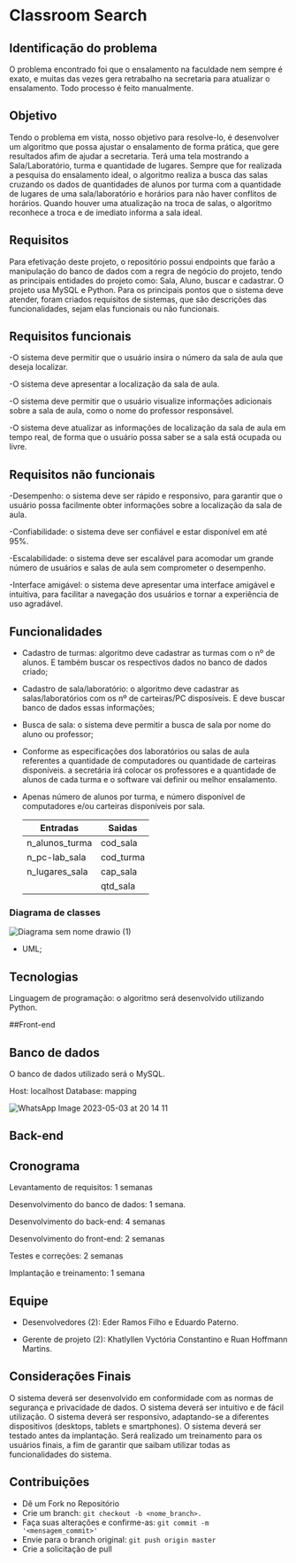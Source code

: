 # Classroom Search

## Identificação do problema

O problema encontrado foi que o ensalamento na faculdade nem sempre é exato, e muitas das vezes gera retrabalho na secretaria para atualizar o ensalamento. Todo processo é feito manualmente.


## Objetivo

Tendo o problema em vista, nosso objetivo para resolve-lo, é desenvolver um algoritmo que possa ajustar o ensalamento de forma prática, que gere resultados afim de ajudar a secretaria.
Terá uma tela mostrando a Sala/Laboratório, turma e quantidade de lugares. Sempre que for realizada a pesquisa do ensalamento ideal, o algoritmo realiza a busca das salas cruzando os dados de quantidades de alunos por turma com a quantidade de lugares de uma sala/laboratório e horários para não haver conflitos de horários. Quando houver uma atualização na troca de salas, o algoritmo reconhece a troca e de imediato informa a sala ideal.


## Requisitos

Para efetivação deste projeto, o repositório possui endpoints que farão a manipulação do banco de dados com a regra de negócio do projeto, tendo as principais entidades do projeto como: Sala, Aluno, buscar e cadastrar. O projeto usa MySQL e Python. Para os principais pontos que o sistema deve atender, foram criados requisitos de sistemas, que são descrições das funcionalidades, sejam elas funcionais ou não funcionais.


## Requisitos funcionais

-O sistema deve permitir que o usuário insira o número da sala de aula que deseja localizar.

-O sistema deve apresentar a localização da sala de aula. 

-O sistema deve permitir que o usuário visualize informações adicionais sobre a sala de aula, como o nome do professor responsável.

-O sistema deve atualizar as informações de localização da sala de aula em tempo real, de forma que o usuário possa saber se a sala está ocupada ou livre.


## Requisitos não funcionais

-Desempenho: o sistema deve ser rápido e responsivo, para garantir que o usuário possa facilmente obter informações sobre a localização da sala de aula.

-Confiabilidade: o sistema deve ser confiável e estar disponível em até 95%.

-Escalabilidade: o sistema deve ser escalável para acomodar um grande número de usuários e salas de aula sem comprometer o desempenho.

-Interface amigável: o sistema deve apresentar uma interface amigável e intuitiva, para facilitar a navegação dos usuários e tornar a experiência de uso agradável.


## Funcionalidades

- Cadastro de turmas: algoritmo deve cadastrar as turmas com o nº de alunos. E também buscar os respectivos dados no banco de dados criado;

- Cadastro de sala/laboratório: o algoritmo deve cadastrar as salas/laboratórios com os nº de carteiras/PC disposíveis. E deve buscar banco de dados essas informações;

- Busca de sala: o sistema deve permitir a busca de sala por nome do aluno ou professor;

- Conforme as especificações dos laboratórios ou salas de aula referentes a quantidade de computadores ou quantidade de carteiras disponíveis. a secretária irá colocar os professores e a quantidade de alunos de cada turma e o software vai definir ou melhor ensalamento.

- Apenas número de alunos por turma, e número disponível de computadores e/ou carteiras disponíveis por sala.
    
  |Entradas | Saidas |
  |---|---|
  | n_alunos_turma | cod_sala  |
  | n_pc-lab_sala  | cod_turma |
  | n_lugares_sala | cap_sala  |
  |                | qtd_sala |


### Diagrama de classes

![Diagrama sem nome drawio (1)](https://user-images.githubusercontent.com/29105030/233210417-059fd366-1e1d-449e-960b-cfe7cfb0ad35.png)

- UML;

## Tecnologias

Linguagem de programação: o algoritmo será desenvolvido utilizando Python.

##Front-end


## Banco de dados

O banco de dados utilizado será o MySQL.

Host: localhost    Database: mapping

![WhatsApp Image 2023-05-03 at 20 14 11](https://user-images.githubusercontent.com/29105030/236071416-151117d3-2472-4675-8d75-b7bd77a86b81.jpeg)


## Back-end

## Cronograma

Levantamento de requisitos: 1 semanas 

Desenvolvimento do banco de dados: 1 semana.

Desenvolvimento do back-end: 4 semanas 

Desenvolvimento do front-end: 2 semanas 

Testes e correções: 2 semanas 

Implantação e treinamento: 1 semana 

## Equipe

- Desenvolvedores (2): Eder Ramos Filho e  Eduardo Paterno.

- Gerente de projeto (2): Khatlyllen Vyctória Constantino e Ruan Hoffmann Martins.


## Considerações Finais

O sistema deverá ser desenvolvido em conformidade com as normas de segurança e privacidade de dados.
O sistema deverá ser intuitivo e de fácil utilização.
O sistema deverá ser responsivo, adaptando-se a diferentes dispositivos (desktops, tablets e smartphones).
O sistema deverá ser testado antes da implantação.
Será realizado um treinamento para os usuários finais, a fim de garantir que saibam utilizar todas as funcionalidades do sistema.

## Contribuições

- Dê um Fork no Repositório
- Crie um branch: ```git checkout -b <nome_branch>.```
- Faça suas alterações e confirme-as: ```git commit -m '<mensagem_commit>'```
- Envie para o branch original: ```git push origin master```
- Crie a solicitação de pull
